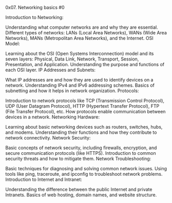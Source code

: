 0x07. Networking basics #0

Introduction to Networking:

Understanding what computer networks are and why they are essential.
Different types of networks: LANs (Local Area Networks), WANs (Wide Area Networks), MANs (Metropolitan Area Networks), and the Internet.
OSI Model:

Learning about the OSI (Open Systems Interconnection) model and its seven layers: Physical, Data Link, Network, Transport, Session, Presentation, and Application.
Understanding the purpose and functions of each OSI layer.
IP Addresses and Subnets:

What IP addresses are and how they are used to identify devices on a network.
Understanding IPv4 and IPv6 addressing schemes.
Basics of subnetting and how it helps in network organization.
Protocols:

Introduction to network protocols like TCP (Transmission Control Protocol), UDP (User Datagram Protocol), HTTP (Hypertext Transfer Protocol), FTP (File Transfer Protocol), etc.
How protocols enable communication between devices in a network.
Networking Hardware:

Learning about basic networking devices such as routers, switches, hubs, and modems.
Understanding their functions and how they contribute to network connectivity.
Network Security:

Basic concepts of network security, including firewalls, encryption, and secure communication protocols (like HTTPS).
Introduction to common security threats and how to mitigate them.
Network Troubleshooting:

Basic techniques for diagnosing and solving common network issues.
Using tools like ping, traceroute, and ipconfig to troubleshoot network problems.
Introduction to Internet and Intranet:

Understanding the difference between the public Internet and private Intranets.
Basics of web hosting, domain names, and website structure.
